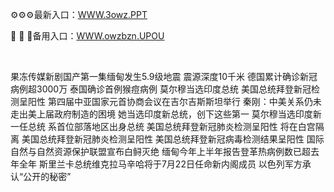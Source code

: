 <p>
	⚙⚙⚙最新入口：<a href="http://www.baidu.com/link?url=6MA2SWnO3Raqke39an_0PUxosM6ZrUGzi1BN9tNnlPW&wd">WWW.3owz.PPT</a> 
	<p>
		🔫
🔫
🔫备用入口：<a href="http://www.baidu.com/link?url=6MA2SWnO3Raqke39an_0PUxosM6ZrUGzi1BN9tNnlPW&wd">WWW.owzbzn.UPOU</a> 
	</p>
	<p>
		<br />
	</p>
	<p>
		果冻传媒新剧国产第一集缅甸发生5.9级地震 震源深度10千米
德国累计确诊新冠病例超3000万
泰国确诊首例猴痘病例
莫尔穆当选印度总统
美国总统拜登新冠检测呈阳性 
第四届中亚国家元首协商会议在吉尔吉斯斯坦举行
秦刚：中美关系仍未走出美上届政府制造的困境
她当选印度新总统，创下这些第一
莫尔穆当选印度新一任总统 系首位部落地区出身总统
美国总统拜登新冠肺炎检测呈阳性 将在白宫隔离
美国总统拜登新冠肺炎检测呈阳性
美国总统拜登新冠病毒检测结果呈阳性
国际自然与自然资源保护联盟宣布白鲟灭绝
缅甸今年上半年报告登革热病例数已超去年全年
斯里兰卡总统维克拉马辛哈将于7月22日任命新内阁成员
以色列军方承认“公开的秘密”
	</p>
